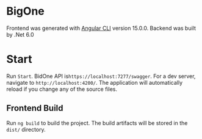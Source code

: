 # BigOne

Frontend was generated with [Angular CLI](https://github.com/angular/angular-cli) version 15.0.0.
Backend was built by .Net 6.0

# Start
Run `Start`. BidOne API is`https://localhost:7277/swagger`. For a dev server, navigate to `http://localhost:4200/`. The application will automatically reload if you change any of the source files.

## Frontend Build

Run `ng build` to build the project. The build artifacts will be stored in the `dist/` directory.
